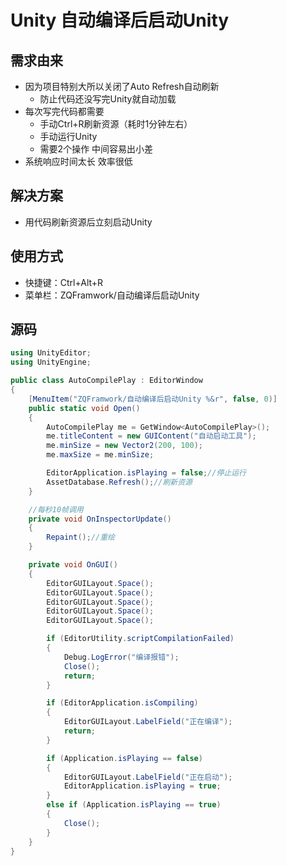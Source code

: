 # Unity 自动编译后启动Unity

## 需求由来

- 因为项目特别大所以关闭了Auto Refresh自动刷新
  - 防止代码还没写完Unity就自动加载
- 每次写完代码都需要
  - 手动Ctrl+R刷新资源（耗时1分钟左右）
  - 手动运行Unity
  - 需要2个操作  中间容易出小差
- 系统响应时间太长 效率很低

## 解决方案

- 用代码刷新资源后立刻启动Unity

## 使用方式

- 快捷键：Ctrl+Alt+R
- 菜单栏：ZQFramwork/自动编译后启动Unity

## 源码

```c#
using UnityEditor;
using UnityEngine;

public class AutoCompilePlay : EditorWindow
{
    [MenuItem("ZQFramwork/自动编译后启动Unity %&r", false, 0)]
    public static void Open()
    {
        AutoCompilePlay me = GetWindow<AutoCompilePlay>();
        me.titleContent = new GUIContent("自动启动工具");
        me.minSize = new Vector2(200, 100);
        me.maxSize = me.minSize;

        EditorApplication.isPlaying = false;//停止运行
        AssetDatabase.Refresh();//刷新资源
    }

    //每秒10帧调用
    private void OnInspectorUpdate()
    {
        Repaint();//重绘
    }

    private void OnGUI()
    {
        EditorGUILayout.Space();
        EditorGUILayout.Space();
        EditorGUILayout.Space();
        EditorGUILayout.Space();
        EditorGUILayout.Space();

        if (EditorUtility.scriptCompilationFailed)
        {
            Debug.LogError("编译报错");
            Close();
            return;
        }

        if (EditorApplication.isCompiling)
        {
            EditorGUILayout.LabelField("正在编译");
            return;
        }

        if (Application.isPlaying == false)
        {
            EditorGUILayout.LabelField("正在启动");
            EditorApplication.isPlaying = true;
        }
        else if (Application.isPlaying == true)
        {
            Close();
        }
    }
}
```

